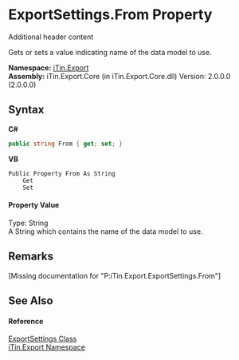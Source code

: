 # ExportSettings.From Property 
Additional header content 

Gets or sets a value indicating name of the data model to use.

**Namespace:**&nbsp;<a href="N_iTin_Export">iTin.Export</a><br />**Assembly:**&nbsp;iTin.Export.Core (in iTin.Export.Core.dll) Version: 2.0.0.0 (2.0.0.0)

## Syntax

**C#**<br />
``` C#
public string From { get; set; }
```

**VB**<br />
``` VB
Public Property From As String
	Get
	Set
```


#### Property Value
Type: String<br />A String which contains the name of the data model to use.

## Remarks
\[Missing <remarks> documentation for "P:iTin.Export.ExportSettings.From"\]

## See Also


#### Reference
<a href="T_iTin_Export_ExportSettings">ExportSettings Class</a><br /><a href="N_iTin_Export">iTin.Export Namespace</a><br />